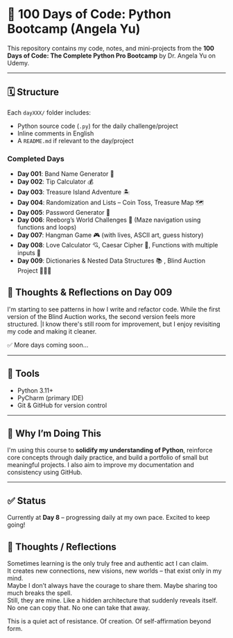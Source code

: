 # 🐍 100 Days of Code: Python Bootcamp (Angela Yu)

This repository contains my code, notes, and mini-projects from the **100 Days of Code: The Complete Python Pro Bootcamp** by Dr. Angela Yu on Udemy.

---

## 🗓️ Structure

Each `dayXXX/` folder includes:

- Python source code (`.py`) for the daily challenge/project  
- Inline comments in English  
- A `README.md` if relevant to the day/project  

### Completed Days

- **Day 001**: Band Name Generator 🎸  
- **Day 002**: Tip Calculator 💰  
- **Day 003**: Treasure Island Adventure 🏝️  
- **Day 004**: Randomization and Lists – Coin Toss, Treasure Map 🗺️  
- **Day 005**: Password Generator 🔐
- **Day 006**: Reeborg’s World Challenges 🤖 (Maze navigation using functions and loops)
- **Day 007**: Hangman Game 🎮 (with lives, ASCII art, guess history)
- **Day 008**: Love Calculator 💘, Caesar Cipher 🔐, Functions with multiple inputs 🧠
- **Day 009**: Dictionaries & Nested Data Structures 📚 , Blind Auction Project 🔨👨‍⚖

## 💭 Thoughts & Reflections on Day 009

I'm starting to see patterns in how I write and refactor code. While the first version of the Blind Auction works, the second version feels more structured. 
|I know there's still room for improvement, but I enjoy revisiting my code and making it cleaner.


✅ More days coming soon...

---



## 🚀 Tools

- Python 3.11+  
- PyCharm (primary IDE)  
- Git & GitHub for version control  

---

## 📌 Why I’m Doing This

I'm using this course to **solidify my understanding of Python**, reinforce core concepts through daily practice, and build a portfolio of small but meaningful projects. I also aim to improve my documentation and consistency using GitHub.

---

## ✅ Status

Currently at **Day 8** – progressing daily at my own pace.
Excited to keep going!


## 🧠 Thoughts / Reflections

Sometimes learning is the only truly free and authentic act I can claim.  
It creates new connections, new visions, new worlds – that exist only in my mind.  
Maybe I don’t always have the courage to share them. Maybe sharing too much breaks the spell.  
Still, they are mine. Like a hidden architecture that suddenly reveals itself.  
No one can copy that. No one can take that away.

This is a quiet act of resistance. Of creation. Of self-affirmation beyond form.

